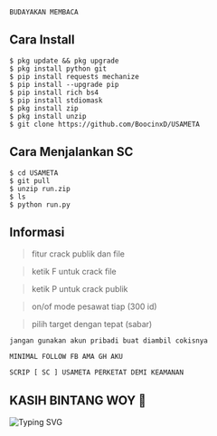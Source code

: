 ```
BUDAYAKAN MEMBACA
```

## Cara Install

```
$ pkg update && pkg upgrade
$ pkg install python git
$ pip install requests mechanize
$ pip install --upgrade pip
$ pip install rich bs4
$ pip install stdiomask
$ pkg install zip
$ pkg install unzip
$ git clone https://github.com/BoocinxD/USAMETA
```
## Cara Menjalankan SC
```
$ cd USAMETA
$ git pull
$ unzip run.zip
$ ls
$ python run.py
```
## Informasi
> fitur crack publik dan file

> ketik F untuk crack file

> ketik P untuk crack publik

> on/of mode pesawat tiap (300 id)

> pilih target dengan tepat (sabar)
```
jangan gunakan akun pribadi buat diambil cokisnya
```
```
MINIMAL FOLLOW FB AMA GH AKU
```
```
SCRIP [ SC ] USAMETA PERKETAT DEMI KEAMANAN
```
## KASIH BINTANG WOY 🌟
![Typing SVG](https://readme-typing-svg.herokuapp.com?lines=Selamat+Bersenang-senang....!+)
